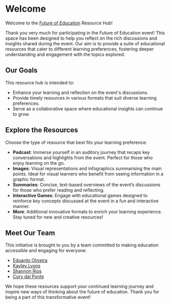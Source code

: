 # Welcome 

Welcome to the [Future of Education](https://melbconnect.com.au/events/the-future-of-education) Resource Hub!

Thank you very much for participating in the Future of Education event! This space has been designed to help you reflect on the rich discussions and insights shared during the event. Our aim is to provide a suite of educational resources that cater to different learning preferences, fostering deeper understanding and engagement with the topics explored.

## Our Goals
This resource hub is intended to:
- Enhance your learning and reflection on the event's discussions.
- Provide timely resources in various formats that suit diverse learning preferences.
- Serve as a collaborative space where educational insights can continue to grow.

## Explore the Resources
Choose the type of resource that best fits your learning preference:

- **Podcast**: Immerse yourself in an auditory journey that recaps key conversations and highlights from the event. Perfect for those who enjoy learning on the go.
- **Images**: Visual representations and infographics summarising the main points. Ideal for visual learners who benefit from seeing information in a graphic format.
- **Summaries**: Concise, text-based overviews of the event’s discussions for those who prefer reading and reflecting.
- **Interactive Games**: Engage with educational games designed to reinforce key concepts discussed at the event in a fun and interactive manner.
- **More**: Additional innovative formats to enrich your learning experience. Stay tuned for new and creative resources!

## Meet Our Team
This initiative is brought to you by a team committed to making education accessible and engaging for everyone:

- [Eduardo Oliveira](https://findanexpert.unimelb.edu.au/profile/653031-eduardo-araujo-oliveira)
- [Kayley Lyons](https://findanexpert.unimelb.edu.au/profile/918571-kayley-lyons) 
- [Shannon Rios](https://findanexpert.unimelb.edu.au/profile/985603-shannon-rios) 
- [Cory dal Ponte](https://medicine.unimelb.edu.au/school-structure/medical-education/research/graduate-research-students/cory-dal-ponte)

We hope these resources support your continued learning journey and inspire new ways of thinking about the future of education. Thank you for being a part of this transformative event!